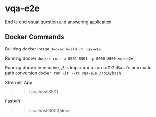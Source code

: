 # vqa-e2e
End to end visual question and answering application

## Docker Commands
Building docker image
`docker build -t vqa-e2e .`

Running docker
`docker run -p 8501:8501 -p 8000:8000 vqa-e2e`

Running docker interactive, **//** is important to turn off GitBash's automatic path conversion
`docker run -it --rm vqa-e2e //bin/bash`

Streamlit App
>> localhost:8501

FastAPI
>> localhost:8000/docs
